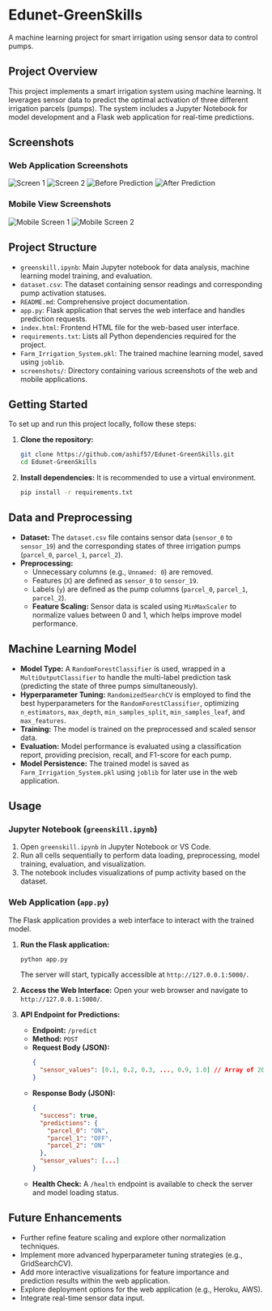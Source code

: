# Edunet-GreenSkills

A machine learning project for smart irrigation using sensor data to control pumps.

## Project Overview

This project implements a smart irrigation system using machine learning. It leverages sensor data to predict the optimal activation of three different irrigation parcels (pumps). The system includes a Jupyter Notebook for model development and a Flask web application for real-time predictions.

## Screenshots

### Web Application Screenshots
![Screen 1](screenshots/screen1.png)
![Screen 2](screenshots/screen2.png)
![Before Prediction](screenshots/before_prection.png)
![After Prediction](screenshots/after_prediction.png)

### Mobile View Screenshots
![Mobile Screen 1](screenshots/mobile_S1.png)
![Mobile Screen 2](screenshots/mobile_s2.png)


## Project Structure

- `greenskill.ipynb`: Main Jupyter notebook for data analysis, machine learning model training, and evaluation.
- `dataset.csv`: The dataset containing sensor readings and corresponding pump activation statuses.
- `README.md`: Comprehensive project documentation.
- `app.py`: Flask application that serves the web interface and handles prediction requests.
- `index.html`: Frontend HTML file for the web-based user interface.
- `requirements.txt`: Lists all Python dependencies required for the project.
- `Farm_Irrigation_System.pkl`: The trained machine learning model, saved using `joblib`.
- `screenshots/`: Directory containing various screenshots of the web and mobile applications.

## Getting Started

To set up and run this project locally, follow these steps:

1.  **Clone the repository:**
    ```bash
    git clone https://github.com/ashif57/Edunet-GreenSkills.git
    cd Edunet-GreenSkills
    ```

2.  **Install dependencies:**
    It is recommended to use a virtual environment.
    ```bash
    pip install -r requirements.txt
    ```

## Data and Preprocessing

-   **Dataset:** The `dataset.csv` file contains sensor data (`sensor_0` to `sensor_19`) and the corresponding states of three irrigation pumps (`parcel_0`, `parcel_1`, `parcel_2`).
-   **Preprocessing:**
    -   Unnecessary columns (e.g., `Unnamed: 0`) are removed.
    -   Features (`X`) are defined as `sensor_0` to `sensor_19`.
    -   Labels (`y`) are defined as the pump columns (`parcel_0`, `parcel_1`, `parcel_2`).
    -   **Feature Scaling:** Sensor data is scaled using `MinMaxScaler` to normalize values between 0 and 1, which helps improve model performance.

## Machine Learning Model

-   **Model Type:** A `RandomForestClassifier` is used, wrapped in a `MultiOutputClassifier` to handle the multi-label prediction task (predicting the state of three pumps simultaneously).
-   **Hyperparameter Tuning:** `RandomizedSearchCV` is employed to find the best hyperparameters for the `RandomForestClassifier`, optimizing `n_estimators`, `max_depth`, `min_samples_split`, `min_samples_leaf`, and `max_features`.
-   **Training:** The model is trained on the preprocessed and scaled sensor data.
-   **Evaluation:** Model performance is evaluated using a classification report, providing precision, recall, and F1-score for each pump.
-   **Model Persistence:** The trained model is saved as `Farm_Irrigation_System.pkl` using `joblib` for later use in the web application.

## Usage

### Jupyter Notebook (`greenskill.ipynb`)

1.  Open `greenskill.ipynb` in Jupyter Notebook or VS Code.
2.  Run all cells sequentially to perform data loading, preprocessing, model training, evaluation, and visualization.
3.  The notebook includes visualizations of pump activity based on the dataset.

### Web Application (`app.py`)

The Flask application provides a web interface to interact with the trained model.

1.  **Run the Flask application:**
    ```bash
    python app.py
    ```
    The server will start, typically accessible at `http://127.0.0.1:5000/`.

2.  **Access the Web Interface:**
    Open your web browser and navigate to `http://127.0.0.1:5000/`.

3.  **API Endpoint for Predictions:**
    -   **Endpoint:** `/predict`
    -   **Method:** `POST`
    -   **Request Body (JSON):**
        ```json
        {
          "sensor_values": [0.1, 0.2, 0.3, ..., 0.9, 1.0] // Array of 20 float values between 0.0 and 1.0
        }
        ```
    -   **Response Body (JSON):**
        ```json
        {
          "success": true,
          "predictions": {
            "parcel_0": "ON",
            "parcel_1": "OFF",
            "parcel_2": "ON"
          },
          "sensor_values": [...]
        }
        ```
    -   **Health Check:** A `/health` endpoint is available to check the server and model loading status.



## Future Enhancements

-   Further refine feature scaling and explore other normalization techniques.
-   Implement more advanced hyperparameter tuning strategies (e.g., GridSearchCV).
-   Add more interactive visualizations for feature importance and prediction results within the web application.
-   Explore deployment options for the web application (e.g., Heroku, AWS).
-   Integrate real-time sensor data input.
